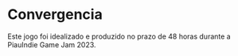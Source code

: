# Convergencia

Este jogo foi idealizado e produzido no prazo de 48 horas durante a PiauIndie Game Jam 2023.